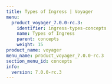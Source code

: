 ```yaml
---
title: Types of Ingress | Voyager
menu:
  product_voyager_7.0.0-rc.3:
    identifier: ingress-types-concepts
    name: Types of Ingress
    parent: concepts
    weight: 15
product_name: voyager
menu_name: product_voyager_7.0.0-rc.3
section_menu_id: concepts
info:
  version: 7.0.0-rc.3
---
```


